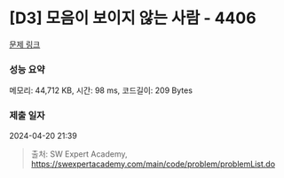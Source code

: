 # [D3] 모음이 보이지 않는 사람 - 4406 

[문제 링크](https://swexpertacademy.com/main/code/problem/problemDetail.do?contestProbId=AWNcD_66pUEDFAV8) 

### 성능 요약

메모리: 44,712 KB, 시간: 98 ms, 코드길이: 209 Bytes

### 제출 일자

2024-04-20 21:39



> 출처: SW Expert Academy, https://swexpertacademy.com/main/code/problem/problemList.do